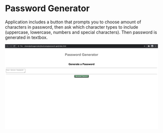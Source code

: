 # Password Generator

Application includes a button that prompts you to choose amount of characters in password, then ask which character types to include (uppercase, lowercase, numbers and special characters). Then password is generated in textbox.

![Password generater with a green button to generate password.](password-gen/assets/images/passwordscreenshot.png)

